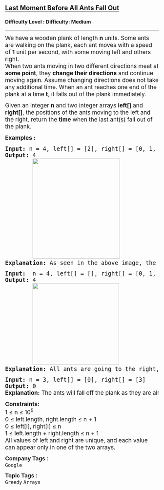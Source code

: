 <h2><a href="https://www.geeksforgeeks.org/problems/last-moment-before-all-ants-fall-out-of-a-plank/1">Last Moment Before All Ants Fall Out</a></h2><h3>Difficulty Level : Difficulty: Medium</h3><hr><div class="problems_problem_content__Xm_eO"><p><span style="font-size: 14pt;">We have a wooden plank of length <strong>n</strong> units. Some ants are walking on the plank, each ant moves with a speed of <strong>1</strong> unit per second, with some moving left and others right.<br>When two ants moving in two different directions meet at <strong>some point</strong>, they <strong>change their directions</strong> and continue moving again. Assume changing directions does not take any additional time. When an ant reaches one end of the plank at a time <strong>t</strong>, it falls out of the plank immediately.</span></p>
<p><span style="font-size: 14pt;">Given an integer <strong>n</strong> and two integer arrays <strong>left[]</strong> and <strong>right[]</strong>, the positions of the ants moving to the left and the right, return the <strong>time</strong> when the last ant(s) fall out of the plank.</span></p>
<p><span style="font-size: 14pt;"><strong>Examples :</strong></span></p>
<pre><span style="font-size: 14pt;"><strong>Input: </strong>n = 4, left[] = [2], right[] = [0, 1, 3]<br><strong>Output:</strong> 4<br>        <img src="https://media.geeksforgeeks.org/img-practice/prod/addEditProblem/878151/Web/Other/blobid0_1730198301.jpg" width="286" height="328"><br><strong>Explanation: </strong>As seen in the above image, the last ant falls off the plank at t = 4.</span></pre>
<pre><span style="font-size: 14pt;"><strong>Input:</strong>  n = 4, left[] = [], right[] = [0, 1, 2, 3, 4]
<strong>Output: </strong>4<strong><br></strong> &nbsp; &nbsp; &nbsp; &nbsp;<img src="https://media.geeksforgeeks.org/img-practice/prod/addEditProblem/878151/Web/Other/blobid0_1730198642.jpg" width="283" height="267"><br><strong>Explanation:</strong> All ants are going to the right, the ant at index 0 needs 4 seconds to fall.<br></span></pre>
<pre><span style="font-size: 14pt;"><strong>Input:</strong> n = 3, left[] = [0], right[] = [3]
<strong>Output:</strong> 0<br><strong style="font-family: -apple-system, BlinkMacSystemFont, 'Segoe UI', Roboto, Oxygen, Ubuntu, Cantarell, 'Open Sans', 'Helvetica Neue', sans-serif;">Explanation:</strong><span style="font-family: -apple-system, BlinkMacSystemFont, 'Segoe UI', Roboto, Oxygen, Ubuntu, Cantarell, 'Open Sans', 'Helvetica Neue', sans-serif;"> </span><span style="font-family: -apple-system, system-ui, Segoe UI, Roboto, Oxygen, Ubuntu, Cantarell, Open Sans, Helvetica Neue, sans-serif;">The ants will fall off the plank as they are already on the end of the plank.</span></span></pre>
<p><span style="font-size: 14pt;"><strong>Constraints:<br></strong>1 ≤ n ≤ 10<sup>5<br></sup><span style="font-family: -apple-system, BlinkMacSystemFont, 'Segoe UI', Roboto, Oxygen, Ubuntu, Cantarell, 'Open Sans', 'Helvetica Neue', sans-serif;">0 ≤ left.length, right.length ≤ n + 1<br></span><span style="font-family: -apple-system, BlinkMacSystemFont, 'Segoe UI', Roboto, Oxygen, Ubuntu, Cantarell, 'Open Sans', 'Helvetica Neue', sans-serif;">0 ≤ left[i], right[i] ≤ n</span><span style="font-family: -apple-system, BlinkMacSystemFont, 'Segoe UI', Roboto, Oxygen, Ubuntu, Cantarell, 'Open Sans', 'Helvetica Neue', sans-serif;"><br></span><span style="font-family: -apple-system, BlinkMacSystemFont, 'Segoe UI', Roboto, Oxygen, Ubuntu, Cantarell, 'Open Sans', 'Helvetica Neue', sans-serif;">1 ≤ left.length + right.length ≤ n + 1<br></span><span style="font-family: -apple-system, BlinkMacSystemFont, 'Segoe UI', Roboto, Oxygen, Ubuntu, Cantarell, 'Open Sans', 'Helvetica Neue', sans-serif;">All values of left and right are unique, and each value can appear only in one of the two arrays.</span></span></p></div><p><span style=font-size:18px><strong>Company Tags : </strong><br><code>Google</code>&nbsp;<br><p><span style=font-size:18px><strong>Topic Tags : </strong><br><code>Greedy</code>&nbsp;<code>Arrays</code>&nbsp;